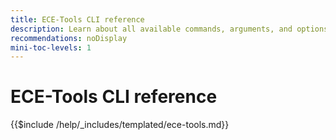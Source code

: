 ```yaml
---
title: ECE-Tools CLI reference
description: Learn about all available commands, arguments, and options for Adobe Commerce ece-tools command-line tool.
recommendations: noDisplay
mini-toc-levels: 1
---
```

# ECE-Tools CLI reference

{{$include /help/_includes/templated/ece-tools.md}}
